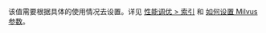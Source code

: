 该值需要根据具体的使用情况去设置。详见 [性能调优 > 索引](tuning.md#索引) 和 [如何设置 Milvus 参数](https://www.milvus.io/cn/blogs/2020-2-16-api-setting.md)。